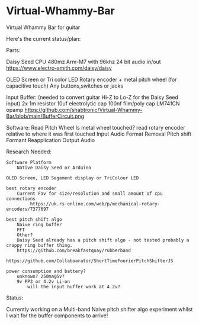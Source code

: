 # Virtual-Whammy-Bar
Virtual Whammy Bar for guitar


Here's the current status/plan:


Parts:

Daisy Seed CPU 480mz Arm-M7 with 96khz 24 bit audio in/out
https://www.electro-smith.com/daisy/daisy

OLED Screen or Tri color LED
Rotary encoder + metal pitch wheel (for capacitive touch)
Any buttons,switches or jacks

Input Buffer: (needed to convert guitar Hi-Z to Lo-Z for the Daisy Seed input)
	2x 1m resistor
	10uf electrolytic cap
	100nf film/poly cap
	LM741CN opamp
 https://github.com/shabtronic/Virtual-Whammy-Bar/blob/main/BufferCircuit.png

Software:
	Read Pitch Wheel
		Is metal wheel touched?
		read rotary encoder relative to where it was first touched
	Input Audio
		Format Removal
		Pitch shift
		Formant Reapplication
	Output Audio
	
Research Needed:
	
	Software Platform
		Native Daisy Seed or Arduino
	
	OLED Screen, LED Segement display or TriColour LED
	
	best rotary encoder
		Current Fav for size/resolution and small amount of cpu connections
			 https://uk.rs-online.com/web/p/mechanical-rotary-encoders/7377697
			 
	best pitch shift algo
		Naive ring buffer
		FFT
		Other?
		Daisy Seed already has a pitch shift algo - not tested probably a crappy ring buffer thing.
  		https://github.com/breakfastquay/rubberband
    		https://github.com/Collaboarator/ShortTimeFourierPitchShifterJS
	
	power consumption and battery?
		unknown? 250ma@5v?
		9v PP3 or 4.2v Li-on
			will the input buffer work at 4.2v?


Status:
		
Currently working on a Multi-band Naive pitch shifter algo experiment whilst I wait for the buffer 
components to arrive!
